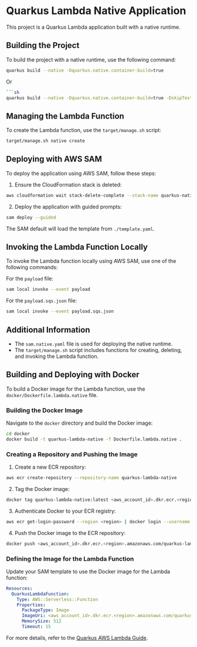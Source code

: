 # Quarkus Lambda Native Application

This project is a Quarkus Lambda application built with a native runtime.

## Building the Project

To build the project with a native runtime, use the following command:

```sh
quarkus build --native -Dquarkus.native.container-build=true
```
Or 
```sh
```sh
quarkus build --native -Dquarkus.native.container-build=true -DskipTests
```

## Managing the Lambda Function

To create the Lambda function, use the `target/manage.sh` script:

```sh
target/manage.sh native create
```

## Deploying with AWS SAM

To deploy the application using AWS SAM, follow these steps:

1. Ensure the CloudFormation stack is deleted:

```sh
aws cloudformation wait stack-delete-complete --stack-name quarkus-native-stack
```

2. Deploy the application with guided prompts:

```sh
sam deploy --guided
```

The SAM default will load the template from `./template.yaml`.


## Invoking the Lambda Function Locally

To invoke the Lambda function locally using AWS SAM, use one of the following commands:

For the `payload` file:
```sh
sam local invoke --event payload
```

For the `payload.sqs.json` file:
```sh
sam local invoke --event payload.sqs.json
```

## Additional Information

- The `sam.native.yaml` file is used for deploying the native runtime.
- The `target/manage.sh` script includes functions for creating, deleting, and invoking the Lambda function.

## Building and Deploying with Docker

To build a Docker image for the Lambda function, use the `docker/Dockerfile.lambda.native` file.

### Building the Docker Image

Navigate to the `docker` directory and build the Docker image:

```sh
cd docker
docker build -t quarkus-lambda-native -f Dockerfile.lambda.native .
```

### Creating a Repository and Pushing the Image

1. Create a new ECR repository:

```sh
aws ecr create-repository --repository-name quarkus-lambda-native
```

2. Tag the Docker image:

```sh
docker tag quarkus-lambda-native:latest <aws_account_id>.dkr.ecr.<region>.amazonaws.com/quarkus-lambda-native:latest
```

3. Authenticate Docker to your ECR registry:

```sh
aws ecr get-login-password --region <region> | docker login --username AWS --password-stdin <aws_account_id>.dkr.ecr.<region>.amazonaws.com
```

4. Push the Docker image to the ECR repository:

```sh
docker push <aws_account_id>.dkr.ecr.<region>.amazonaws.com/quarkus-lambda-native:latest
```

### Defining the Image for the Lambda Function

Update your SAM template to use the Docker image for the Lambda function:

```yaml
Resources:
  QuarkusLambdaFunction:
    Type: AWS::Serverless::Function
    Properties:
      PackageType: Image
      ImageUri: <aws_account_id>.dkr.ecr.<region>.amazonaws.com/quarkus-lambda-native:latest
      MemorySize: 512
      Timeout: 15
```

For more details, refer to the [Quarkus AWS Lambda Guide](https://quarkus.io/guides/aws-lambda).